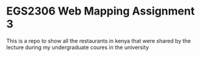 # EGS2306 Web Mapping Assignment 3
This is a repo to show all the restaurants in kenya that were shared by the lecture during my undergraduate coures in the university